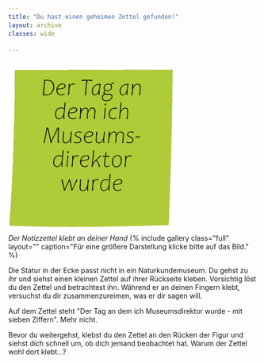 ```yaml
---
title: "Du hast einen geheimen Zettel gefunden!"
layout: archive
classes: wide

---
```


[![](/img/thumbs/Zettel_thumb.png)](/img/Zettel.png)
*<br>Der Notizzettel klebt an deiner Hand*
{% include gallery class="full" layout="" caption="Für eine größere Darstellung klicke bitte auf das Bild." %}

Die Statur in der Ecke passt nicht in ein Naturkundemuseum. Du gehst zu ihr und siehst einen kleinen Zettel auf ihrer Rückseite kleben. Vorsichtig löst du den Zettel und betrachtest ihn. Während er an deinen Fingern klebt, versuchst du dir zusammenzureimen, was er dir sagen will.

Auf dem Zettel steht "Der Tag an dem ich Museumsdirektor wurde - mit sieben Ziffern". Mehr nicht.

Bevor du weitergehst, klebst du den Zettel an den Rücken der Figur und siehst dich schnell um, ob dich jemand beobachtet hat. Warum der Zettel wohl dort klebt...?
